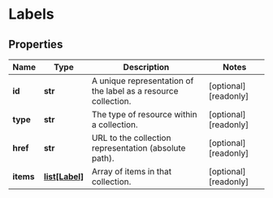 # Labels

## Properties
| Name | Type | Description | Notes |
| ------------ | ------------- | ------------- | ------------- |
| **id** | **str** | A unique representation of the label as a resource collection. | [optional] [readonly]  |
| **type** | **str** | The type of resource within a collection. | [optional] [readonly]  |
| **href** | **str** | URL to the collection representation (absolute path). | [optional] [readonly]  |
| **items** | [**list[Label]**](Label.md) | Array of items in that collection. | [optional] [readonly]  |


